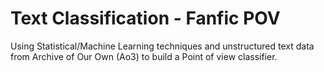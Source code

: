 # Text Classification - Fanfic POV
Using Statistical/Machine Learning techniques and unstructured text data from Archive of Our Own (Ao3) to build a Point of view classifier.
